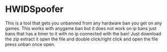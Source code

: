 # HWIDSpoofer
This is a tool that gets you unbanned from any hardware ban you get on any games.
This works with anygame ban but it does not work on ip bans just bans that has a timer to it with no ip connected with the ban!
Just download the zip extract it open the file and double click/right click and open the file press unban once open.
